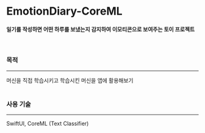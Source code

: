 # EmotionDiary-CoreML
#### 일기를 작성하면 어떤 하루를 보냈는지 감지하여 이모티콘으로 보여주는 토이 프로젝트
<br>

### 목적
---
머신을 직접 학습시키고 학습시킨 머신을 앱에 활용해보기
<br>
<br>


### 사용 기술
---
SwiftUI, CoreML (Text Classifier)
